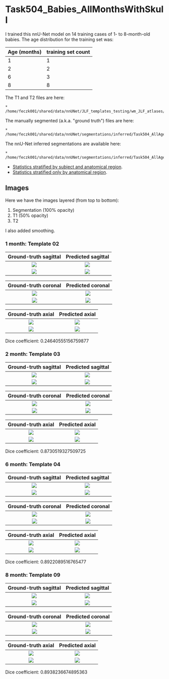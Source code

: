 # Task504_Babies_AllMonthsWithSkull

I trained this nnU-Net model on 14 training cases of 1- to 8-month-old babies.
The age distribution for the training set was:

| Age (months)      | training set count | 
| ----------- | ----------- |
| 1  | 1        |
| 2 | 2         |
| 6 | 3         |
| 8 | 8         |

The T1 and T2 files are here:

    * /home/feczk001/shared/data/nnUNet/JLF_templates_testing/wm_JLF_atlases/head_files/

The manually segmented (a.k.a. "ground truth") files are here:

    * /home/feczk001/shared/data/nnUNet/segmentations/inferred/Task504_AllAgesWithSkull/gt/

The nnU-Net inferred segmentations are available here:

    * /home/feczk001/shared/data/nnUNet/segmentations/inferred/Task504_AllAgesWithSkull/predictions/

* [Statistics stratified by subject and anatomical region](all.csv).
* [Statistics stratified only by anatomical region](means.csv).

## Images

Here we have the images layered (from top to bottom):

1. Segmentation (100% opacity)
2. T1 (50% opacity)
3. T2

I also added smoothing.

### 1 month: Template 02

Ground-truth sagittal       |  Predicted sagittal
:-------------------------:|:-------------------------:
![](../../../img/Task504/1mo/Template02/sagittal/ground_truth.jpg)  |  ![](../../../img/Task504/1mo/Template02/sagittal/inferred.jpg)
![](../../../img/Task504/1mo/Template02/sagittal/ground_truth_outline.jpg)  |  ![](../../../img/Task504/1mo/Template02/sagittal/inferred_outline.jpg)

Ground-truth coronal       |  Predicted coronal
:-------------------------:|:-------------------------:
![](../../../img/Task504/1mo/Template02/coronal/ground_truth.jpg)  |  ![](../../../img/Task504/1mo/Template02/coronal/inferred.jpg)
![](../../../img/Task504/1mo/Template02/coronal/ground_truth_outline.jpg)  |  ![](../../../img/Task504/1mo/Template02/coronal/inferred_outline.jpg)

Ground-truth axial       |  Predicted axial
:-------------------------:|:-------------------------:
![](../../../img/Task504/1mo/Template02/axial/ground_truth.jpg)  |  ![](../../../img/Task504/1mo/Template02/axial/inferred.jpg)
![](../../../img/Task504/1mo/Template02/axial/ground_truth_outline.jpg)  |  ![](../../../img/Task504/1mo/Template02/axial/inferred_outline.jpg)

Dice coefficient: 0.24640555156759877

### 2 month: Template 03

Ground-truth sagittal       |  Predicted sagittal
:-------------------------:|:-------------------------:
![](../../../img/Task504/2mo/Template03/sagittal/ground_truth.jpg)  |  ![](../../../img/Task504/2mo/Template03/sagittal/inferred.jpg)
![](../../../img/Task504/2mo/Template03/sagittal/ground_truth_outline.jpg)  |  ![](../../../img/Task504/2mo/Template03/sagittal/inferred_outline.jpg)

Ground-truth coronal       |  Predicted coronal
:-------------------------:|:-------------------------:
![](../../../img/Task504/2mo/Template03/coronal/ground_truth.jpg)  |  ![](../../../img/Task504/2mo/Template03/coronal/inferred.jpg)
![](../../../img/Task504/2mo/Template03/coronal/ground_truth_outline.jpg)  |  ![](../../../img/Task504/2mo/Template03/coronal/inferred_outline.jpg)

Ground-truth axial       |  Predicted axial
:-------------------------:|:-------------------------:
![](../../../img/Task504/2mo/Template03/axial/ground_truth.jpg)  |  ![](../../../img/Task504/2mo/Template03/axial/inferred.jpg)
![](../../../img/Task504/2mo/Template03/axial/ground_truth_outline.jpg)  |  ![](../../../img/Task504/2mo/Template03/axial/inferred_outline.jpg)

Dice coefficient: 0.8730519327509725

### 6 month: Template 04

Ground-truth sagittal       |  Predicted sagittal
:-------------------------:|:-------------------------:
![](../../../img/Task504/6mo/Template04/sagittal/ground_truth.jpg)  |  ![](../../../img/Task504/6mo/Template04/sagittal/inferred.jpg)
![](../../../img/Task504/6mo/Template04/sagittal/ground_truth_outline.jpg)  |  ![](../../../img/Task504/6mo/Template04/sagittal/inferred_outline.jpg)

Ground-truth coronal       |  Predicted coronal
:-------------------------:|:-------------------------:
![](../../../img/Task504/6mo/Template04/coronal/ground_truth.jpg)  |  ![](../../../img/Task504/6mo/Template04/coronal/inferred.jpg)
![](../../../img/Task504/6mo/Template04/coronal/ground_truth_outline.jpg)  |  ![](../../../img/Task504/6mo/Template04/coronal/inferred_outline.jpg)

Ground-truth axial       |  Predicted axial
:-------------------------:|:-------------------------:
![](../../../img/Task504/6mo/Template04/axial/ground_truth.jpg)  |  ![](../../../img/Task504/6mo/Template04/axial/inferred.jpg)
![](../../../img/Task504/6mo/Template04/axial/ground_truth_outline.jpg)  |  ![](../../../img/Task504/6mo/Template04/axial/inferred_outline.jpg)

Dice coefficient: 0.8922089516765477

### 8 month: Template 09

Ground-truth sagittal       |  Predicted sagittal
:-------------------------:|:-------------------------:
![](../../../img/Task504/8mo/Template09/sagittal/ground_truth.jpg)  |  ![](../../../img/Task504/8mo/Template09/sagittal/inferred.jpg)
![](../../../img/Task504/8mo/Template09/sagittal/ground_truth_outline.jpg)  |  ![](../../../img/Task504/8mo/Template09/sagittal/inferred_outline.jpg)

Ground-truth coronal       |  Predicted coronal
:-------------------------:|:-------------------------:
![](../../../img/Task504/8mo/Template09/coronal/ground_truth.jpg)  |  ![](../../../img/Task504/8mo/Template09/coronal/inferred.jpg)
![](../../../img/Task504/8mo/Template09/coronal/ground_truth_outline.jpg)  |  ![](../../../img/Task504/8mo/Template09/coronal/inferred_outline.jpg)

Ground-truth axial       |  Predicted axial
:-------------------------:|:-------------------------:
![](../../../img/Task504/8mo/Template09/axial/ground_truth.jpg)  |  ![](../../../img/Task504/8mo/Template09/axial/inferred.jpg)
![](../../../img/Task504/8mo/Template09/axial/ground_truth_outline.jpg)  |  ![](../../../img/Task504/8mo/Template09/axial/inferred_outline.jpg)

Dice coefficient: 0.8938236674895363
